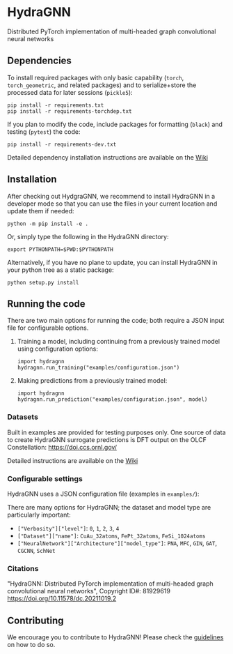 # HydraGNN

Distributed PyTorch implementation of multi-headed graph convolutional neural networks

## Dependencies

To install required packages with only basic capability (`torch`,
`torch_geometric`, and related packages)
and to serialize+store the processed data for later sessions (`pickle5`):
```
pip install -r requirements.txt
pip install -r requirements-torchdep.txt
```

If you plan to modify the code, include packages for formatting (`black`) and
testing (`pytest`) the code:
```
pip install -r requirements-dev.txt
```

Detailed dependency installation instructions are available on the
[Wiki](https://github.com/ORNL/HydraGNN/wiki/Install)

## Installation

After checking out HydgraGNN, we recommend to install HydraGNN in a
developer mode so that you can use the files in your current location
and update them if needed:
```
python -m pip install -e .
```

Or, simply type the following in the HydraGNN directory:
```
export PYTHONPATH=$PWD:$PYTHONPATH
```

Alternatively, if you have no plane to update, you can install
HydraGNN in your python tree as a static package:
```
python setup.py install
```

## Running the code

There are two main options for running the code; both require a JSON input file
for configurable options.
1. Training a model, including continuing from a previously trained model using
configuration options:
    ```
    import hydragnn
    hydragnn.run_training("examples/configuration.json")
    ```
2. Making predictions from a previously trained model:
    ```
    import hydragnn
    hydragnn.run_prediction("examples/configuration.json", model)
    ```

### Datasets

Built in examples are provided for testing purposes only. One source of data to
create HydraGNN surrogate predictions is DFT output on the OLCF Constellation:
https://doi.ccs.ornl.gov/

Detailed instructions are available on the
[Wiki](https://github.com/ORNL/HydraGNN/wiki/Datasets)

### Configurable settings

HydraGNN uses a JSON configuration file (examples in `examples/`):

There are many options for HydraGNN; the dataset and model type are particularly
important:
 - `["Verbosity"]["level"]`: `0`, `1`, `2`, `3`, `4`
 - `["Dataset"]["name"]`: `CuAu_32atoms`, `FePt_32atoms`, `FeSi_1024atoms`
 - `["NeuralNetwork"]["Architecture"]["model_type"]`: `PNA`, `MFC`, `GIN`, `GAT`, `CGCNN`, `SchNet`

### Citations
"HydraGNN: Distributed PyTorch implementation of multi-headed graph convolutional neural networks", Copyright ID#: 81929619
https://doi.org/10.11578/dc.20211019.2

## Contributing

We encourage you to contribute to HydraGNN! Please check the
[guidelines](CONTRIBUTING.md) on how to do so.
